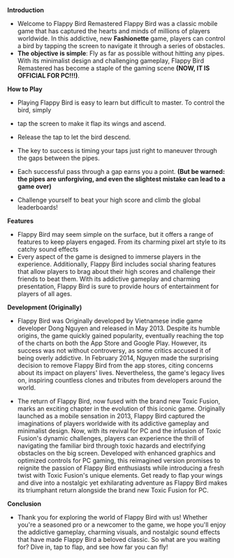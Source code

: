 **Introduction**
- Welcome to Flappy Bird Remastered Flappy Bird was a classic mobile game that has captured the hearts and minds of millions of players worldwide. In this addictive, new **Fashionette** game, players can control a bird by tapping the screen to navigate it through a series of obstacles. 
- **The objective is simple**: Fly as far as possible without hitting any pipes. With its minimalist design and challenging gameplay, Flappy Bird Remastered has become a staple of the gaming scene **(NOW, IT IS OFFICIAL FOR PC!!!)**.

**How to Play**
- Playing Flappy Bird is easy to learn but difficult to master. To control the bird, simply
- tap the screen to make it flap its wings and ascend.
- Release the tap to let the bird descend.
- The key to success is timing your taps just right to maneuver through the gaps between the pipes.
- Each successful pass through a gap earns you a point. **(But be warned: the pipes are unforgiving, and even the slightest mistake can lead to a game over)**

- Challenge yourself to beat your high score and climb the global leaderboards!

**Features**
- Flappy Bird may seem simple on the surface, but it offers a range of features to keep players engaged. From its charming pixel art style to its catchy sound effects
- Every aspect of the game is designed to immerse players in the experience.
Additionally, Flappy Bird includes social sharing features that allow players to brag about their high scores and challenge their friends to beat them. With its addictive gameplay and charming presentation, Flappy Bird is sure to provide hours of entertainment for 
players of all ages.

**Development (Originally)**
- Flappy Bird was Originally developed by Vietnamese indie game developer Dong Nguyen and released in May 2013. Despite its humble origins, the game quickly gained popularity, eventually reaching the top of the charts on both the App Store and Google Play. 
However, its success was not without controversy, as some critics accused it of being overly addictive. In February 2014, Nguyen made the surprising decision to remove Flappy Bird from the app stores, citing concerns about its impact on players' 
lives. Nevertheless, the game's legacy lives on, inspiring countless clones and tributes from developers around the world.

- The return of Flappy Bird, now fused with the brand new Toxic Fusion, marks an exciting chapter in the evolution of this iconic game. Originally launched as a mobile sensation in 2013, Flappy Bird captured the imaginations of players worldwide with its
addictive gameplay and minimalist design. Now, with its revival for PC and the infusion of Toxic Fusion's dynamic challenges, players can experience the thrill of navigating the familiar bird through toxic hazards and electrifying obstacles on the big screen.
Developed with enhanced graphics and optimized controls for PC gaming, this reimagined version promises to reignite the passion of Flappy Bird enthusiasts while introducing a fresh twist with Toxic Fusion's unique elements. Get ready to flap your wings and
dive into a nostalgic yet exhilarating adventure as Flappy Bird makes its triumphant return alongside the brand new Toxic Fusion for PC.

**Conclusion**
- Thank you for exploring the world of Flappy Bird with us! Whether you're a seasoned pro or a newcomer to the game, we hope you'll enjoy the addictive gameplay, charming visuals, and nostalgic sound effects that have made Flappy Bird a beloved classic. 
So what are you waiting for? Dive in, tap to flap, and see how far you can fly!
